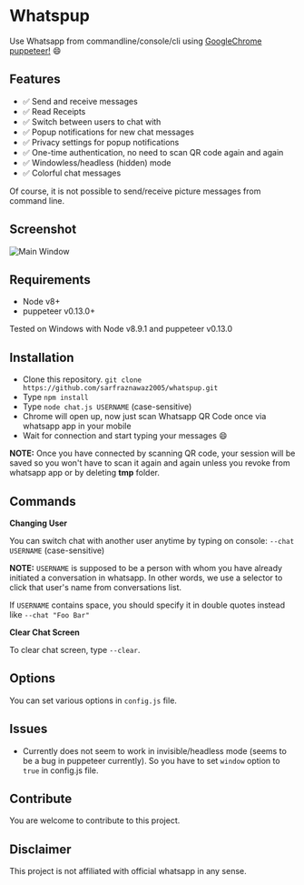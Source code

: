# Whatspup
Use Whatsapp from commandline/console/cli using [GoogleChrome puppeteer!](https://github.com/GoogleChrome/puppeteer) :smile:

## Features ##

- :white_check_mark: Send and receive messages
- :white_check_mark: Read Receipts
- :white_check_mark: Switch between users to chat with
- :white_check_mark: Popup notifications for new chat messages
- :white_check_mark: Privacy settings for popup notifications
- :white_check_mark: One-time authentication, no need to scan QR code again and again
- :white_check_mark: Windowless/headless (hidden) mode
- :white_check_mark: Colorful chat messages

Of course, it is not possible to send/receive picture messages from command line.

## Screenshot ##

![Main Window](https://raw.githubusercontent.com/sarfraznawaz2005/whatspup/master/screenshot.jpg)

## Requirements ##

- Node v8+
- puppeteer v0.13.0+

Tested on Windows with Node v8.9.1 and puppeteer v0.13.0

## Installation ##

- Clone this repository. `git clone https://github.com/sarfraznawaz2005/whatspup.git`
- Type `npm install`
- Type `node chat.js USERNAME` (case-sensitive)
- Chrome will open up, now just scan Whatsapp QR Code once via whatsapp app in your mobile
- Wait for connection and start typing your messages :smile:


**NOTE:** Once you have connected by scanning QR code, your session will be saved so you won't have to scan it again and again unless you revoke from whatsapp app or by deleting **tmp** folder. 

## Commands ##

**Changing User**

You can switch chat with another user anytime by typing on console:
`--chat USERNAME` (case-sensitive)

**NOTE:** `USERNAME` is supposed to be a person with whom you have already initiated a conversation in whatsapp. In other words, we use a selector to click that user's name from conversations list.

If `USERNAME` contains space, you should specify it in double quotes instead like `--chat "Foo Bar"`

**Clear Chat Screen**

To clear chat screen, type `--clear`.

## Options ##

You can set various options in `config.js` file.

## Issues ##

- Currently does not seem to work in invisible/headless mode (seems to be a bug in puppeteer currently). So you have to set `window` option to `true` in config.js file.

## Contribute ##

You are welcome to contribute to this project.

## Disclaimer ##

This project is not affiliated with official whatsapp in any sense.
